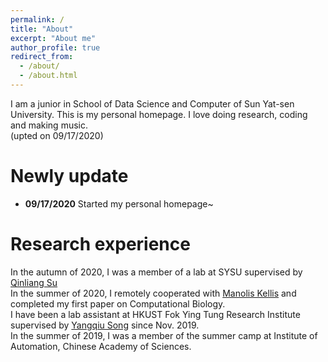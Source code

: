 ```yaml
---
permalink: /
title: "About"
excerpt: "About me"
author_profile: true
redirect_from: 
  - /about/
  - /about.html
---
```


I am a junior in School of Data Science and Computer of Sun Yat-sen University. This is my personal homepage. 
I love doing research, coding and making music.<br>
(upted on 09/17/2020)

Newly update
====
* **09/17/2020** Started my personal homepage~


Research experience
=====
In the autumn of 2020, I was a member of a lab at SYSU supervised by [Qinliang Su][su_bio]<br>
In the summer of 2020, I remotely cooperated with [Manolis Kellis][kellis_bio] and completed my first paper on Computational Biology. <br>
I have been a lab assistant at HKUST Fok Ying Tung Research Institute supervised by [Yangqiu Song][song_bio] since Nov. 2019.<br>
In the summer of 2019, I was a member of the summer camp at Institute of Automation, Chinese Academy of Sciences.<br>


[kellis_bio]:http://web.mit.edu/manoli/
[song_bio]:http://www.cse.ust.hk/~yqsong/
[su_bio]:http://sdcs.sysu.edu.cn/content/3796

